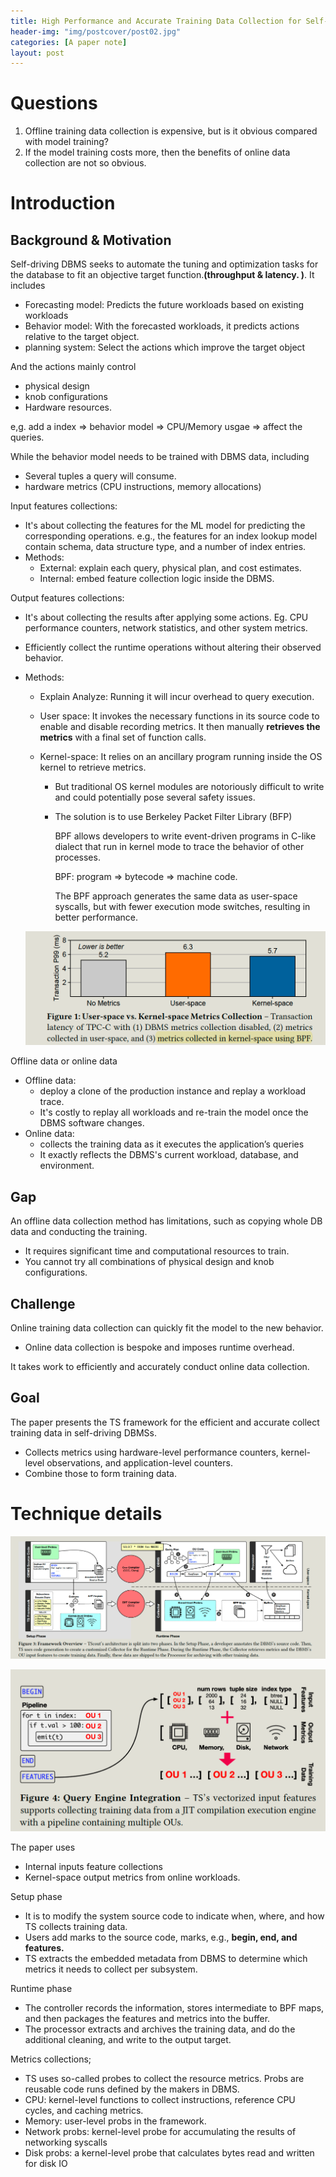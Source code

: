 ```yaml
---
title: High Performance and Accurate Training Data Collection for Self-Driving Database Management Systems
header-img: "img/postcover/post02.jpg"
categories: [A paper note]
layout: post
---
```


# Questions

1. Offline training data collection is expensive, but is it obvious compared with model training?
2. If the model training costs more, then the benefits of online data collection are not so obvious. 

# Introduction

## Background & Motivation

Self-driving DBMS seeks to automate the tuning and optimization tasks for the database to fit an objective target function.**(throughput & latency. )**. It includes

- Forecasting model: Predicts the future workloads based on existing workloads
- Behavior model: With the forecasted workloads, it predicts actions relative to the target object.
- planning system: Select the actions which improve the target object

And the actions mainly control 

- physical design
- knob configurations
- Hardware resources.

e,g. add a index => behavior model => CPU/Memory usgae => affect the queries.

While the behavior model needs to be trained with DBMS data, including 

- Several tuples a query will consume. 
- hardware metrics (CPU instructions, memory allocations)

Input features collections:

- It's about collecting the features for the ML model for predicting the corresponding operations.
  e.g., the features for an index lookup model contain schema, data structure type, and a number of index entries. 
- Methods: 
  - External: explain each query, physical plan, and cost estimates.
  - Internal: embed feature collection logic inside the DBMS.

Output features collections:

- It's about collecting the results after applying some actions. Eg. CPU performance counters, network statistics, and other system metrics.

- Efficiently collect the runtime operations without altering their observed behavior.

- Methods: 

  - Explain Analyze: Running it will incur overhead to query execution.

  - User space: It invokes the necessary functions in its source code to enable and disable recording metrics. It then manually **retrieves the metrics** with a final set of function calls.

  - Kernel-space:  It relies on an ancillary program running inside the OS kernel to retrieve metrics. 

    - But traditional OS kernel modules are notoriously difficult to write and could potentially pose several safety issues.

    - The solution is to use Berkeley Packet Filter Library (BFP) 

      BPF allows developers to write event-driven programs in C-like dialect that run in kernel mode to trace the behavior of other processes.

      BPF: program => bytecode => machine code.

      The BPF approach generates the same data as user-space syscalls, but with fewer execution mode switches, resulting in better performance.

  ![image-20230220172550780](../../img/a_img_store/image-20230220172550780.png)

Offline data or online data

- Offline data: 
  - deploy a clone of the production instance and replay a workload trace. 
  - It's costly to replay all workloads and re-train the model once the DBMS software changes.
- Online data: 
  - collects the training data as it executes the application’s queries
  - It exactly reflects the DBMS's current workload, database, and environment.

## Gap

An offline data collection method has limitations, such as copying whole DB data and conducting the training.

- It requires significant time and computational resources to train.
- You cannot try all combinations of physical design and knob configurations. 

## Challenge

Online training data collection can quickly fit the model to the new behavior.

- Online data collection is bespoke and imposes runtime overhead.

It takes work to efficiently and accurately conduct online data collection.

## Goal

The paper presents the TS framework for the efficient and accurate collect training data in self-driving DBMSs.

- Collects metrics using hardware-level performance counters, kernel-level observations, and application-level counters.
- Combine those to form training data.

# Technique details

![image-20230220195911878](../../img/a_img_store/image-20230220195911878.png)

![image-20230221141656289](../../img/a_img_store/image-20230221141656289.png)

The paper uses

- Internal inputs feature collections
- Kernel-space output metrics from online workloads.

Setup phase

- It is to modify the system source code to indicate when, where, and how TS collects training data.
- Users add marks to the source code, marks, e.g., **begin, end, and features.**
- TS extracts the embedded metadata from DBMS to determine which metrics it needs to collect per subsystem.

Runtime phase

- The controller records the information, stores intermediate to BPF maps, and then packages the features and metrics into the buffer. 
- The processor extracts and archives the training data, and do the additional cleaning, and write to the output target.

Metrics collections;

- TS uses so-called probes to collect the resource metrics. Probs are reusable code runs defined by the makers in DBMS.
- CPU: kernel-level functions to collect instructions, reference CPU cycles, and caching metrics. 
- Memory: user-level probs in the framework.
- Network probs: kernel-level probe for accumulating the results of networking syscalls
- Disk probs: a kernel-level probe that calculates bytes read and written for disk IO

